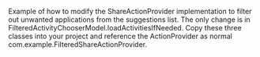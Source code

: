 Example of how to modify the ShareActionProvider implementation to filter out unwanted applications from the suggestions list. The only change is in FilteredActivityChooserModel.loadActivitiesIfNeeded. Copy these three classes into your project and reference the ActionProvider as normal com.example.FilteredShareActionProvider.